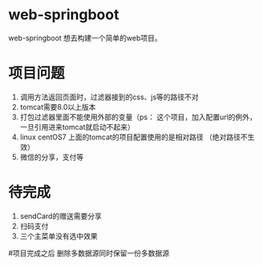 # web-springboot
web-springboot
想去构建一个简单的web项目。

# 项目问题
1.  调用方法返回页面时，过滤器接到的css、js等的路径不对
2. tomcat需要8.0以上版本
3. 打包过滤器里面不能使用外部的变量（ps：
这个项目，加入配置url的例外，一旦引用进来tomcat就启动不起来）
4. linux centOS7 上面的tomcat的项目配置使用的是相对路径
（绝对路径不生效）
5.  微信的分享，支付等


# 待完成
1. sendCard的赠送需要分享
2. 扫码支付
3. 三个主菜单没有选中效果


#项目完成之后
删除多数据源同时保留一份多数据源